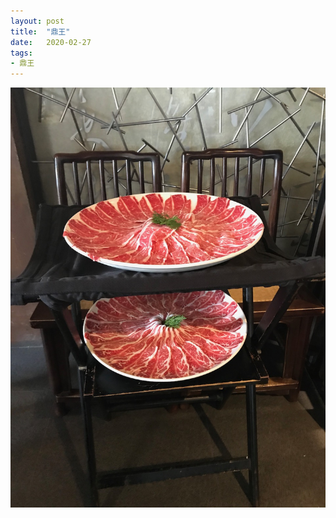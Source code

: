 ```yaml
---
layout: post
title:  "鼎王"
date:   2020-02-27
tags:
- 鼎王
---
```

![鼎王](/assets/media/2020-02-27-hot-pot.jpeg)
